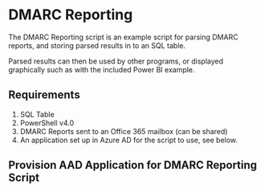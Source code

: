 # DMARC Reporting

The DMARC Reporting script is an example script for parsing DMARC reports, and storing parsed results in to an SQL table.

Parsed results can then be used by other programs, or displayed graphically such as with the included Power BI example.

## Requirements

1. SQL Table
2. PowerShell v4.0
3. DMARC Reports sent to an Office 365 mailbox (can be shared)
4. An application set up in Azure AD for the script to use, see below.

## Provision AAD Application for DMARC Reporting Script
